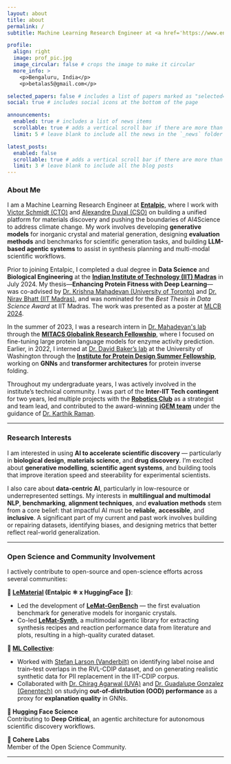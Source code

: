 ```yaml
---
layout: about
title: about
permalink: /
subtitle: Machine Learning Research Engineer at <a href='https://www.entalpic.ai/'>Entalpic</a>

profile:
  align: right
  image: prof_pic.jpg
  image_circular: false # crops the image to make it circular
  more_info: >
    <p>Bengaluru, India</p>
    <p>betalas5@gmail.com</p>

selected_papers: false # includes a list of papers marked as "selected={true}"
social: true # includes social icons at the bottom of the page

announcements:
  enabled: true # includes a list of news items
  scrollable: true # adds a vertical scroll bar if there are more than 3 news items
  limit: 5 # leave blank to include all the news in the `_news` folder

latest_posts:
  enabled: false
  scrollable: true # adds a vertical scroll bar if there are more than 3 new posts items
  limit: 3 # leave blank to include all the blog posts
---
```


### About Me

I am a Machine Learning Research Engineer at [**Entalpic**](https://entalpic.ai/), where I work with [Victor Schmidt (CTO)](https://vict0rs.ch/) and [Alexandre Duval (CSO)](https://alexduvalinho.github.io/) on building a unified platform for materials discovery and pushing the boundaries of AI4Science to address climate change. My work involves developing **generative models** for inorganic crystal and material generation, designing **evaluation methods** and benchmarks for scientific generation tasks, and building **LLM-based agentic systems** to assist in synthesis planning and multi-modal scientific workflows.

Prior to joining Entalpic, I completed a dual degree in **Data Science** and **Biological Engineering** at the [**Indian Institute of Technology (IIT) Madras**](https://www.iitm.ac.in/) in July 2024. My thesis—**Enhancing Protein Fitness with Deep Learning**—was co-advised by [Dr. Krishna Mahadevan (University of Toronto)](https://chem-eng.utoronto.ca/faculty-staff/faculty-members/radhakrishnan-mahadevan/) and [Dr. Nirav Bhatt (IIT Madras)](https://biotech.iitm.ac.in/innerfaculty.php?fname=Nirav%20P%20Bhatt), and was nominated for the _Best Thesis in Data Science Award_ at IIT Madras. The work was presented as a poster at [MLCB 2024](https://sites.google.com/cs.washington.edu/mlcb2024/).

In the summer of 2023, I was a research intern in [Dr. Mahadevan's lab](https://lmse.utoronto.ca/) through the [**MITACS Globalink Research Fellowship**](https://www.mitacs.ca/our-programs/globalink-research-internship-students/), where I focused on fine-tuning large protein language models for enzyme activity prediction. Earlier, in 2022, I interned at [Dr. David Baker’s lab](https://www.bakerlab.org/) at the University of Washington through the [**Institute for Protein Design Summer Fellowship**](https://www.ipd.uw.edu/undergraduate-research/), working on **GNNs** and **transformer architectures** for protein inverse folding.

Throughout my undergraduate years, I was actively involved in the institute’s technical community. I was part of the **Inter-IIT Tech contingent** for two years, led multiple projects with the [**Robotics Club**](https://cfi.iitm.ac.in/clubs/ibot-club) as a strategist and team lead, and contributed to the award-winning [**iGEM team**](https://cfi.iitm.ac.in/competition-teams/igem) under the guidance of [Dr. Karthik Raman](https://ramanlab.github.io/people/karthik-raman/).

---

### Research Interests

I am interested in using **AI to accelerate scientific discovery** — particularly in **biological design**, **materials science**, and **drug discovery**. I’m excited about **generative modelling**, **scientific agent systems**, and building tools that improve iteration speed and steerability for experimental scientists.

I also care about **data-centric AI**, particularly in low-resource or underrepresented settings. My interests in **multilingual and multimodal NLP**, **benchmarking**, **alignment techniques**, and **evaluation methods** stem from a core belief: that impactful AI must be **reliable**, **accessible**, and **inclusive**. A significant part of my current and past work involves building or repairing datasets, identifying biases, and designing metrics that better reflect real-world generalization.

---

### Open Science and Community Involvement

I actively contribute to open-source and open-science efforts across several communities:

**🔹 [LeMaterial](https://lematerial.org/) (Entalpic ⚛️ x HuggingFace 🤗)**:

- Led the development of [**LeMat-GenBench**](https://github.com/LeMaterial/lemat-genbench) — the first evaluation benchmark for generative models for inorganic crystals.
- Co-led [**LeMat-Synth**](https://github.com/LeMaterial/lematerial-llm-synthesis), a multimodal agentic library for extracting synthesis recipes and reaction performance data from literature and plots, resulting in a high-quality curated dataset.

**🔹 [ML Collective](https://mlcollective.org/)**:

- Worked with [Stefan Larson (Vanderbilt)](https://gxlarson.github.io/) on identifying label noise and train–test overlaps in the RVL-CDIP dataset, and on generating realistic synthetic data for PII replacement in the IIT-CDIP corpus.
- Collaborated with [Dr. Chirag Agarwal (UVA)](https://chirag-agarwall.github.io/) and [Dr. Guadalupe Gonzalez (Genentech)](https://www.guadalupegonzalez.io/) on studying **out-of-distribution (OOD) performance** as a proxy for **explanation quality** in GNNs.

**🔹 Hugging Face Science**  
Contributing to **Deep Critical**, an agentic architecture for autonomous scientific discovery workflows.

**🔹 Cohere Labs**  
Member of the Open Science Community.

---

<!-- Write your biography here. Tell the world about yourself. Link to your favorite [subreddit](http://reddit.com). You can put a picture in, too. The code is already in, just name your picture `prof_pic.jpg` and put it in the `img/` folder.

Put your address / P.O. box / other info right below your picture. You can also disable any of these elements by editing `profile` property of the YAML header of your `_pages/about.md`. Edit `_bibliography/papers.bib` and Jekyll will render your [publications page](/al-folio/publications/) automatically.

Link to your social media connections, too. This theme is set up to use [Font Awesome icons](https://fontawesome.com/) and [Academicons](https://jpswalsh.github.io/academicons/), like the ones below. Add your Facebook, Twitter, LinkedIn, Google Scholar, or just disable all of them. -->
